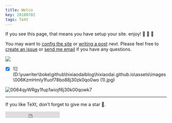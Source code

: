 ```yaml
---
title: Welco
key: 20180702
tags: TeXt
---
```


If you see this page, that means you have setup your site. enjoy! :ghost: :ghost: :ghost:

<!--more-->

You may want to [config the site](https://tianqi.name/jekyll-TeXt-theme/docs/en/configuration) or [writing a post](https://tianqi.name/jekyll-TeXt-theme/docs/en/writing-posts) next. Please feel free to [create an issue](https://github.com/kitian616/jekyll-TeXt-theme/issues) or [send me email](mailto:kitian616@outlook.com) if you have any questions.

![](D:\yuwriter\boke\github\hixiaodaiblog\hixiaodai.github.io\assets\images\0064qyWRgy1fup1wiojf6j30k00qowk7.jpg)

- [x] ![](D:\yuwriter\boke\github\hixiaodaiblog\hixiaodai.github.io\assets\images\006KzmHmly1fuof78bo88j30zk0qo0wo (1).jpg)

![0064qyWRgy1fup1wiojf6j30k00qowk7]($resource/0064qyWRgy1fup1wiojf6j30k00qowk7.jpg)


---

If you like TeXt, don't forget to give me a star :star2:.

<iframe src="https://ghbtns.com/github-btn.html?user=kitian616&repo=jekyll-TeXt-theme&type=star&count=true" frameborder="0" scrolling="0" width="170px" height="20px"></iframe>